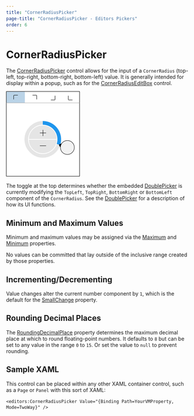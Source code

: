 ```yaml
---
title: "CornerRadiusPicker"
page-title: "CornerRadiusPicker - Editors Pickers"
order: 6
---
```

# CornerRadiusPicker

The [CornerRadiusPicker](xref:@ActiproUIRoot.Controls.Editors.CornerRadiusPicker) control allows for the input of a `CornerRadius` (top-left, top-right, bottom-right, bottom-left) value.  It is generally intended for display within a popup, such as for the [CornerRadiusEditBox](../editboxes/cornerradiuseditbox.md) control.

![Screenshot](../images/cornerradiuspicker.png)

The toggle at the top determines whether the embedded [DoublePicker](doublepicker.md) is currently modifying the `TopLeft`, `TopRight`, `BottomRight` or `BottomLeft` component of the `CornerRadius`.  See the [DoublePicker](doublepicker.md) for a description of how its UI functions.

## Minimum and Maximum Values

Minimum and maximum values may be assigned via the [Maximum](xref:@ActiproUIRoot.Controls.Editors.CornerRadiusPicker.Maximum) and [Minimum](xref:@ActiproUIRoot.Controls.Editors.CornerRadiusPicker.Minimum) properties.

No values can be committed that lay outside of the inclusive range created by those properties.

## Incrementing/Decrementing

Value changes alter the current number component by `1`, which is the default for the [SmallChange](xref:@ActiproUIRoot.Controls.Editors.CornerRadiusPicker.SmallChange) property.

## Rounding Decimal Places

The [RoundingDecimalPlace](xref:@ActiproUIRoot.Controls.Editors.CornerRadiusPicker.RoundingDecimalPlace) property determines the maximum decimal place at which to round floating-point numbers.  It defaults to `8` but can be set to any value in the range `0` to `15`.  Or set the value to `null` to prevent rounding.

## Sample XAML

This control can be placed within any other XAML container control, such as a `Page` or `Panel` with this sort of XAML:

```xaml
<editors:CornerRadiusPicker Value="{Binding Path=YourVMProperty, Mode=TwoWay}" />
```
